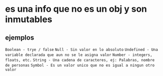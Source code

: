 # es una info que no es un obj y son inmutables

## ejemplos
`Boolean - trye / false`
`Null - Sin valor en lo absoluto`
`Undefined - Una variable declarada que aun no se le asigna valor`
`Number - integers, floats, etc.`
`String - Una cadena de caracteres, ej: Palabras, nombre de personas`
`Symbol - Es un valor unico que no es igual a ningun otro valor`
